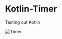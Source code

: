 # Kotlin-Timer
Testing out Kotlin


![Timer](https://user-images.githubusercontent.com/94934469/213624523-7771f253-ef83-4701-8c4d-92849950a27e.svg)
